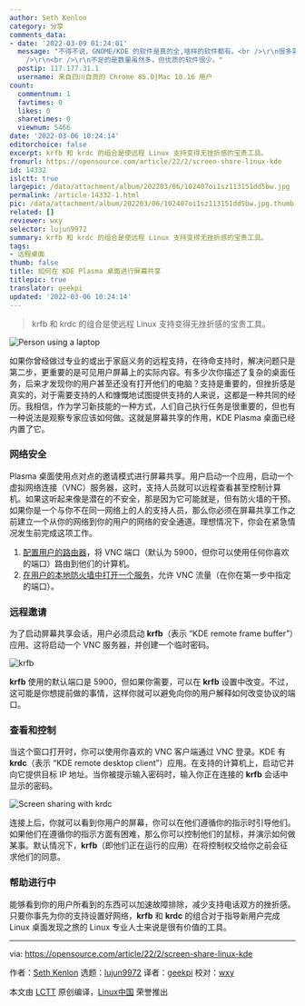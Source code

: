 ```yaml
---
author: Seth Kenlon
category: 分享
comments_data:
- date: '2022-03-09 01:24:01'
  message: "不得不说，GNOME/KDE 的软件是真的全,啥样的软件都有。<br />\r\n很多需求/操作可以让用户不用跳出 GNOME/KDE，保证了一致的操作体验。<br
    />\r\n<br />\r\n不足的是数量虽然多，但优质的软件很少。"
  postip: 117.177.31.1
  username: 来自四川自贡的 Chrome 85.0|Mac 10.16 用户
count:
  commentnum: 1
  favtimes: 0
  likes: 0
  sharetimes: 0
  viewnum: 5466
date: '2022-03-06 10:24:14'
editorchoice: false
excerpt: krfb 和 krdc 的组合是使远程 Linux 支持变得无挫折感的宝贵工具。
fromurl: https://opensource.com/article/22/2/screen-share-linux-kde
id: 14332
islctt: true
largepic: /data/attachment/album/202203/06/102407oi1sz113151dd5bw.jpg
permalink: /article-14332-1.html
pic: /data/attachment/album/202203/06/102407oi1sz113151dd5bw.jpg.thumb.jpg
related: []
reviewer: wxy
selector: lujun9972
summary: krfb 和 krdc 的组合是使远程 Linux 支持变得无挫折感的宝贵工具。
tags:
- 远程桌面
thumb: false
title: 如何在 KDE Plasma 桌面进行屏幕共享
titlepic: true
translator: geekpi
updated: '2022-03-06 10:24:14'
---
```



> 
> krfb 和 krdc 的组合是使远程 Linux 支持变得无挫折感的宝贵工具。
> 
> 
> 


![](/data/attachment/album/202203/06/102407oi1sz113151dd5bw.jpg "Person using a laptop")


如果你曾经做过专业的或出于家庭义务的远程支持，在待命支持时，解决问题只是第二步，更重要的是可见用户屏幕上的实际内容。有多少次你描述了复杂的桌面任务，后来才发现你的用户甚至还没有打开他们的电脑？支持是重要的，但挫折感是真实的，对于需要支持的人和慷慨地试图提供支持的人来说，这都是一种共同的经历。我相信，作为学习新技能的一种方式，人们自己执行任务是很重要的，但也有一种说法是观察专家应该如何做。这就是屏幕共享的作用，KDE Plasma 桌面已经内置了它。


### 网络安全


Plasma 桌面使用点对点的邀请模式进行屏幕共享。用户启动一个应用，启动一个虚拟网络连接（VNC）服务器，这时，支持人员就可以远程查看甚至控制计算机。如果这听起来像是潜在的不安全，那是因为它可能就是，但有防火墙的干预。如果你是一个与你不在同一网络上的人的支持人员，那么你必须在屏幕共享工作之前建立一个从你的网络到你的用户的网络的安全通道。理想情况下，你会在紧急情况发生前完成这项工作。


1. [配置用户的路由器](https://opensource.com/article/20/9/firewall)，将 VNC 端口（默认为 5900，但你可以使用任何你喜欢的端口）路由到他们的计算机。
2. [在用户的本地防火墙中打开一个服务](https://opensource.com/article/19/7/make-linux-stronger-firewalls)，允许 VNC 流量（在你在第一步中指定的端口）。


### 远程邀请


为了启动屏幕共享会话，用户必须启动 **krfb**（表示 “KDE remote frame buffer”）应用。这将启动一个 VNC 服务器，并创建一个临时密码。


![krfb](/data/attachment/album/202203/06/102415ksljos1myoyzofmr.jpg "krfb")


**krfb** 使用的默认端口是 5900，但如果你需要，可以在 **krfb** 设置中改变。不过，这可能是你想提前做的事情，这样你就可以避免向你的用户解释如何改变协议的端口。


### 查看和控制


当这个窗口打开时，你可以使用你喜欢的 VNC 客户端通过 VNC 登录。KDE 有 **krdc**（表示 “KDE remote desktop client”）应用。在支持的计算机上，启动它并向它提供目标 IP 地址。当你被提示输入密码时，输入你正在连接的 **krfb** 会话中显示的密码。


![Screen sharing with krdc](/data/attachment/album/202203/06/102416bbpygc8g4bz0oglx.jpg "Screen sharing with krdc")


连接上后，你就可以看到你用户的屏幕，你可以在他们遵循你的指示时引导他们。如果他们在遵循你的指示方面有困难，那么你可以控制他们的鼠标，并演示如何做某事。默认情况下，**krfb**（即他们正在运行的应用）在将控制权交给你之前会征求他们的同意。


### 帮助进行中


能够看到你的用户所看到的东西可以加速故障排除，减少支持电话双方的挫折感。只要你事先为你的支持设置好网络，**krfb** 和 **krdc** 的组合对于指导新用户完成 Linux 桌面发现之旅的 Linux 专业人士来说是很有价值的工具。




---


via: <https://opensource.com/article/22/2/screen-share-linux-kde>


作者：[Seth Kenlon](https://opensource.com/users/seth) 选题：[lujun9972](https://github.com/lujun9972) 译者：[geekpi](https://github.com/geekpi) 校对：[wxy](https://github.com/wxy)


本文由 [LCTT](https://github.com/LCTT/TranslateProject) 原创编译，[Linux中国](https://linux.cn/) 荣誉推出